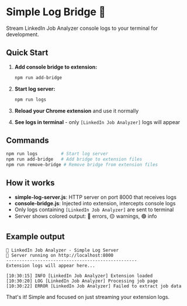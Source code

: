 # Simple Log Bridge 📡

Stream LinkedIn Job Analyzer console logs to your terminal for development.

## Quick Start

1. **Add console bridge to extension:**
   ```bash
   npm run add-bridge
   ```

2. **Start log server:**
   ```bash
   npm run logs
   ```

3. **Reload your Chrome extension** and use it normally

4. **See logs in terminal** - only `[LinkedIn Job Analyzer]` logs will appear

## Commands

```bash
npm run logs         # Start log server
npm run add-bridge   # Add bridge to extension files  
npm run remove-bridge # Remove bridge from extension files
```

## How it works

- **simple-log-server.js**: HTTP server on port 8000 that receives logs
- **console-bridge.js**: Injected into extension, intercepts console logs
- Only logs containing `[LinkedIn Job Analyzer]` are sent to terminal
- Server shows colored output: 🔴 errors, 🟡 warnings, 🟢 info

## Example output

```
🚀 LinkedIn Job Analyzer - Simple Log Server
📡 Server running on http://localhost:8000
--------------------------------------------------
Extension logs will appear here...

[10:30:15] INFO [LinkedIn Job Analyzer] Extension loaded
[10:30:20] LOG [LinkedIn Job Analyzer] Processing job page
[10:30:22] ERROR [LinkedIn Job Analyzer] Failed to extract job data
```

That's it! Simple and focused on just streaming your extension logs.